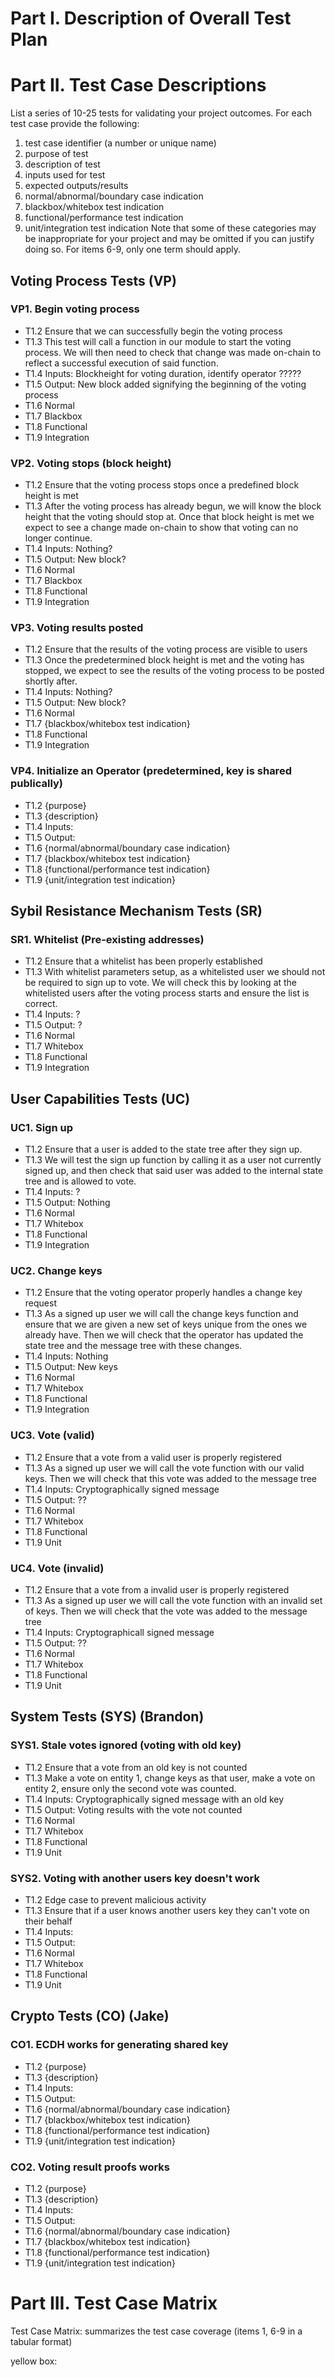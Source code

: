 # Part I. Description of Overall Test Plan



# Part II. Test Case Descriptions

List a series of 10-25 tests for validating your project outcomes. For each test case provide the following:
1. test case identifier (a number or unique name)
2. purpose of test
3. description of test
4. inputs used for test
5. expected outputs/results
6. normal/abnormal/boundary case indication
7. blackbox/whitebox test indication
8. functional/performance test indication
9. unit/integration test indication
Note that some of these categories may be inappropriate for your project and may be omitted if you can justify doing so. For items 6-9, only one term should apply.

## Voting Process Tests (VP)
### VP1. Begin voting process
- T1.2 Ensure that we can successfully begin the voting process
- T1.3 This test will call a function in our module to start the voting process. We will then need to check that change was made on-chain to reflect a successful execution of said function.
- T1.4 Inputs: Blockheight for voting duration, identify operator ?????
- T1.5 Output: New block added signifying the beginning of the voting process
- T1.6 Normal
- T1.7 Blackbox
- T1.8 Functional
- T1.9 Integration

### VP2. Voting stops (block height)
- T1.2 Ensure that the voting process stops once a predefined block height is met
- T1.3 After the voting process has already begun, we will know the block height that the voting should stop at. Once that block height is met we expect to see a change made on-chain to show that voting can no longer continue.
- T1.4 Inputs: Nothing?
- T1.5 Output: New block?
- T1.6 Normal
- T1.7 Blackbox
- T1.8 Functional
- T1.9 Integration

### VP3. Voting results posted
- T1.2 Ensure that the results of the voting process are visible to users
- T1.3 Once the predetermined block height is met and the voting has stopped, we expect to see the results of the voting process to be posted shortly after.
- T1.4 Inputs: Nothing?
- T1.5 Output: New block?
- T1.6 Normal
- T1.7 {blackbox/whitebox test indication}
- T1.8 Functional
- T1.9 Integration

### VP4. Initialize an Operator (predetermined, key is shared publically)
- T1.2 {purpose}
- T1.3 {description}
- T1.4 Inputs: 
- T1.5 Output: 
- T1.6 {normal/abnormal/boundary case indication}
- T1.7 {blackbox/whitebox test indication}
- T1.8 {functional/performance test indication}
- T1.9 {unit/integration test indication}

## Sybil Resistance Mechanism Tests (SR)

### SR1. Whitelist (Pre-existing addresses)
- T1.2 Ensure that a whitelist has been properly established
- T1.3 With whitelist parameters setup, as a whitelisted user we should not be required to sign up to vote. We will check this by looking at the whitelisted users after the voting process starts and ensure the list is correct.
- T1.4 Inputs: ?
- T1.5 Output: ?
- T1.6 Normal
- T1.7 Whitebox
- T1.8 Functional
- T1.9 Integration

## User Capabilities Tests (UC)

### UC1. Sign up
- T1.2 Ensure that a user is added to the state tree after they sign up.
- T1.3 We will test the sign up function by calling it as a user not currently signed up, and then check that said user was added to the internal state tree and is allowed to vote.
- T1.4 Inputs: ?
- T1.5 Output: Nothing
- T1.6 Normal
- T1.7 Whitebox
- T1.8 Functional
- T1.9 Integration

### UC2. Change keys
- T1.2 Ensure that the voting operator properly handles a change key request
- T1.3 As a signed up user we will call the change keys function and ensure that we are given a new set of keys unique from the ones we already have. Then we will check that the operator has updated the state tree and the message tree with these changes.
- T1.4 Inputs: Nothing
- T1.5 Output: New keys
- T1.6 Normal
- T1.7 Whitebox
- T1.8 Functional
- T1.9 Integration

### UC3. Vote (valid)
- T1.2 Ensure that a vote from a valid user is properly registered
- T1.3 As a signed up user we will call the vote function with our valid keys. Then we will check that this vote was added to the message tree
- T1.4 Inputs: Cryptographically signed message
- T1.5 Output: ??
- T1.6 Normal
- T1.7 Whitebox
- T1.8 Functional
- T1.9 Unit

### UC4. Vote (invalid)
- T1.2 Ensure that a vote from a invalid user is properly registered
- T1.3 As a signed up user we will call the vote function with an invalid set of keys. Then we will check that the vote was added to the message tree
- T1.4 Inputs: Cryptographicall signed message
- T1.5 Output: ??
- T1.6 Normal
- T1.7 Whitebox
- T1.8 Functional
- T1.9 Unit


## System Tests (SYS) (Brandon)
### SYS1. Stale votes ignored (voting with old key)
- T1.2 Ensure that a vote from an old key is not counted
- T1.3 Make a vote on entity 1, change keys as that user, make a vote on entity 2, ensure only the second vote was counted.
- T1.4 Inputs: Cryptographically signed message with an old key
- T1.5 Output: Voting results with the vote not counted
- T1.6 Normal
- T1.7 Whitebox
- T1.8 Functional
- T1.9 Unit

### SYS2. Voting with another users key doesn't work
- T1.2 Edge case to prevent malicious activity
- T1.3 Ensure that if a user knows another users key they can't vote on their behalf
- T1.4 Inputs: 
- T1.5 Output: 
- T1.6 Normal
- T1.7 Whitebox
- T1.8 Functional
- T1.9 Unit

## Crypto Tests (CO) (Jake)

### CO1. ECDH works for generating shared key
- T1.2 {purpose}
- T1.3 {description}
- T1.4 Inputs: 
- T1.5 Output: 
- T1.6 {normal/abnormal/boundary case indication}
- T1.7 {blackbox/whitebox test indication}
- T1.8 {functional/performance test indication}
- T1.9 {unit/integration test indication}

### CO2. Voting result proofs works
- T1.2 {purpose}
- T1.3 {description}
- T1.4 Inputs: 
- T1.5 Output: 
- T1.6 {normal/abnormal/boundary case indication}
- T1.7 {blackbox/whitebox test indication}
- T1.8 {functional/performance test indication}
- T1.9 {unit/integration test indication}


# Part III. Test Case Matrix

Test Case Matrix: summarizes the test case coverage (items 1, 6-9 in a tabular format)

yellow box:  
             